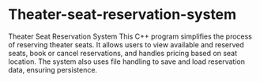 # Theater-seat-reservation-system
Theater Seat Reservation System  This C++ program simplifies the process of reserving theater seats. It allows users to view available and reserved seats, book or cancel reservations, and handles pricing based on seat location. The system also uses file handling to save and load reservation data, ensuring persistence. 
